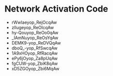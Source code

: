 # Network Activation Code
* rWwIaeyop_RejOcqAw
* zlIugeyop_ReOIcqAw
* hy-Qouyop_ReOo0qAw
* _IAmNuyop_ReOsYqAw
* DEMK9-yop_ReDVQqAw
* dboQ_-yop_RfSwcqAw
* 1A9xHOyop_RfRacqAw
* ePy6jOyop_Za8pUqAw
* fgCUW-yop_ZbiK8qAw
* xD5ZGOyop_Zbi6MqAw